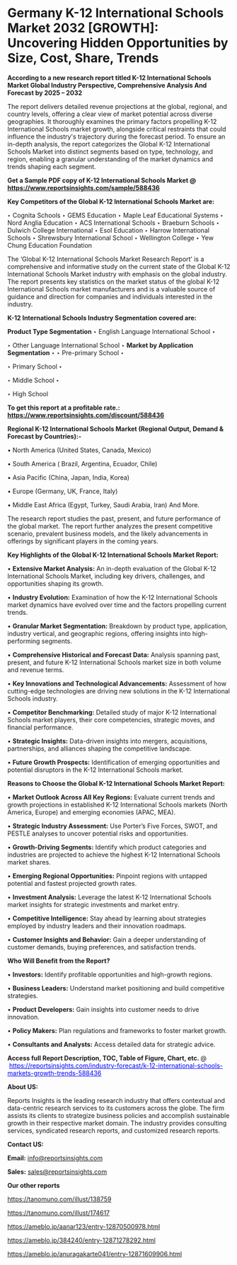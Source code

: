 # Germany K-12 International Schools Market 2032 [GROWTH]: Uncovering Hidden Opportunities by Size, Cost, Share, Trends

<strong>According to a new research report titled K-12 International Schools Market Global Industry Perspective, Comprehensive Analysis And Forecast by 2025 – 2032</strong>

The report delivers detailed revenue projections at the global, regional, and country levels, offering a clear view of market potential across diverse geographies. It thoroughly examines the primary factors propelling K-12 International Schools market growth, alongside critical restraints that could influence the industry's trajectory during the forecast period. To ensure an in-depth analysis, the report categorizes the Global K-12 International Schools Market into distinct segments based on type, technology, and region, enabling a granular understanding of the market dynamics and trends shaping each segment.

<strong>Get a Sample PDF copy of K-12 International Schools Market </strong><strong>@<a href=https://www.reportsinsights.com/sample/588436 style=color:#0000ff;> https://www.reportsinsights.com/sample/588436</a></strong></font>

<strong>Key Competitors of the Global K-12 International Schools Market are:</strong>

‣ Cognita Schools
‣ GEMS Education
‣ Maple Leaf Educational Systems
‣ Nord Anglia Education
‣ ACS International Schools
‣ Braeburn Schools
‣ Dulwich College International
‣ Esol Education
‣ Harrow International Schools
‣ Shrewsbury International School
‣ Wellington College
‣ Yew Chung Education Foundation

The ‘Global K-12 International Schools Market Research Report’ is a comprehensive and informative study on the current state of the Global K-12 International Schools Market industry with emphasis on the global industry. The report presents key statistics on the market status of the global K-12 International Schools market manufacturers and is a valuable source of guidance and direction for companies and individuals interested in the industry.

<strong>K-12 International Schools Industry Segmentation covered are:</strong>

<strong>Product Type Segmentation</strong>
‣
English Language International School
‣ 

‣ Other Language International School
‣ 
<strong>Market by Application Segmentation</strong>
‣
‣  Pre-primary School
‣ 

‣ Primary School
‣ 

‣ Middle School
‣ 

‣ High School

<strong>To get this report at a profitable rate.: <a href=https://www.reportsinsights.com/discount/588436 style=color:#0000ff;>https://www.reportsinsights.com/discount/588436</a></strong></font>

<strong>Regional K-12 International Schools Market (Regional Output, Demand &amp; Forecast by Countries):-</strong>

• North America (United States, Canada, Mexico)

• South America ( Brazil, Argentina, Ecuador, Chile)

• Asia Pacific (China, Japan, India, Korea)

• Europe (Germany, UK, France, Italy)

• Middle East Africa (Egypt, Turkey, Saudi Arabia, Iran) And More.

The research report studies the past, present, and future performance of the global market. The report further analyzes the present competitive scenario, prevalent business models, and the likely advancements in offerings by significant players in the coming years.

<strong>Key Highlights of the Global K-12 International Schools Market Report:</strong>

• <strong>Extensive Market Analysis:</strong> An in-depth evaluation of the Global K-12 International Schools Market, including key drivers, challenges, and opportunities shaping its growth.

• <strong>Industry Evolution:</strong> Examination of how the K-12 International Schools market dynamics have evolved over time and the factors propelling current trends.

• <strong>Granular Market Segmentation:</strong> Breakdown by product type, application, industry vertical, and geographic regions, offering insights into high-performing segments.

• <strong>Comprehensive Historical and Forecast Data:</strong> Analysis spanning past, present, and future K-12 International Schools market size in both volume and revenue terms.

• <strong>Key Innovations and Technological Advancements:</strong> Assessment of how cutting-edge technologies are driving new solutions in the K-12 International Schools industry.

• <strong>Competitor Benchmarking:</strong> Detailed study of major K-12 International Schools market players, their core competencies, strategic moves, and financial performance.

• <strong>Strategic Insights:</strong> Data-driven insights into mergers, acquisitions, partnerships, and alliances shaping the competitive landscape.

• <strong>Future Growth Prospects:</strong> Identification of emerging opportunities and potential disruptors in the K-12 International Schools market.

<strong>Reasons to Choose the Global K-12 International Schools Market Report:</strong>

• <strong>Market Outlook Across All Key Regions:</strong> Evaluate current trends and growth projections in established K-12 International Schools markets (North America, Europe) and emerging economies (APAC, MEA).

• <strong>Strategic Industry Assessment:</strong> Use Porter’s Five Forces, SWOT, and PESTLE analyses to uncover potential risks and opportunities.

• <strong>Growth-Driving Segments:</strong> Identify which product categories and industries are projected to achieve the highest K-12 International Schools market shares.

• <strong>Emerging Regional Opportunities:</strong> Pinpoint regions with untapped potential and fastest projected growth rates.

• <strong>Investment Analysis:</strong> Leverage the latest K-12 International Schools market insights for strategic investments and market entry.

• <strong>Competitive Intelligence:</strong> Stay ahead by learning about strategies employed by industry leaders and their innovation roadmaps.

• <strong>Customer Insights and Behavior:</strong> Gain a deeper understanding of customer demands, buying preferences, and satisfaction trends.

<strong>Who Will Benefit from the Report?</strong>

• <strong>Investors:</strong> Identify profitable opportunities and high-growth regions.

• <strong>Business Leaders:</strong> Understand market positioning and build competitive strategies.

• <strong>Product Developers:</strong> Gain insights into customer needs to drive innovation.

• <strong>Policy Makers:</strong> Plan regulations and frameworks to foster market growth.

• <strong>Consultants and Analysts:</strong> Access detailed data for strategic advice.
</ul>
<strong>Access full Report Description, TOC, Table of Figure, Chart, etc. </strong>@  <a href=https://reportsinsights.com/industry-forecast/k-12-international-schools-markets-growth-trends-588436 style=color:#0000ff;>https://reportsinsights.com/industry-forecast/k-12-international-schools-markets-growth-trends-588436</a></font>

<strong><strong>About US</strong>:</strong>

Reports Insights is the leading research industry that offers contextual and data-centric research services to its customers across the globe. The firm assists its clients to strategize business policies and accomplish sustainable growth in their respective market domain. The industry provides consulting services, syndicated research reports, and customized research reports.

<strong>Contact US:</strong>

<p class=""""><b>Email:</b> <a href=mailto:info@reportsinsights.com>info@reportsinsights.com</a></p>
<p class=""""><b>Sales:</b> <a href=mailto:sales@reportsinsights.com>sales@reportsinsights.com</a></p>

<strong>Our other reports</strong>

<a href=https://tanomuno.com/illust/138759>https://tanomuno.com/illust/138759</a>

<a href=https://tanomuno.com/illust/174617>https://tanomuno.com/illust/174617</a>

<a href=https://ameblo.jp/aanar123/entry-12870500978.html>https://ameblo.jp/aanar123/entry-12870500978.html</a>

<a href=https://ameblo.jp/384240/entry-12871278292.html>https://ameblo.jp/384240/entry-12871278292.html</a>

<a href=https://ameblo.jp/anuragakarte041/entry-12871609906.html>https://ameblo.jp/anuragakarte041/entry-12871609906.html</a>
